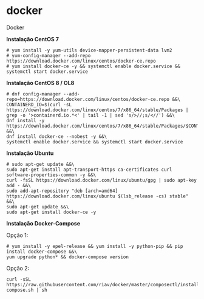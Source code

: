 # docker
Docker

**Instalação CentOS 7**

    # yum install -y yum-utils device-mapper-persistent-data lvm2
    # yum-config-manager --add-repo https://download.docker.com/linux/centos/docker-ce.repo
    # yum install docker-ce -y && systemctl enable docker.service && systemctl start docker.service

**Instalação CentOS 8 / OL8**

    # dnf config-manager --add-repo=https://download.docker.com/linux/centos/docker-ce.repo &&\
    CONTAINERD_IO=$(curl -sL https://download.docker.com/linux/centos/7/x86_64/stable/Packages | grep -o '>containerd.io.*<' | tail -1 | sed 's/>//;s/<//') &&\
    dnf install -y https://download.docker.com/linux/centos/7/x86_64/stable/Packages/$CONTAINERD_IO &&\
    dnf install docker-ce --nobest -y &&\
    systemctl enable docker.service && systemctl start docker.service

**Instalação Ubuntu**

    # sudo apt-get update &&\
    sudo apt-get install apt-transport-https ca-certificates curl software-properties-common -y &&\
    curl -fsSL https://download.docker.com/linux/ubuntu/gpg | sudo apt-key add - &&\
    sudo add-apt-repository "deb [arch=amd64] https://download.docker.com/linux/ubuntu $(lsb_release -cs) stable" &&\
    sudo apt-get update &&\
    sudo apt-get install docker-ce -y

**Instalação Docker-Compose**

Opção 1:

    # yum install -y epel-release && yum install -y python-pip && pip install docker-compose &&\
    yum upgrade python* && docker-compose version

Opção 2:

    curl -sSL https://raw.githubusercontent.com/riav/docker/master/composectl/install-compose.sh | sh
